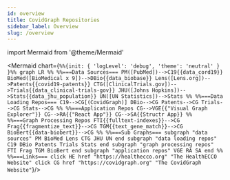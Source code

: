 ```yaml
---
id: overview
title: CovidGraph Repositories
sidebar_label: Overview
slug: /overview
---
```

import Mermaid from '@theme/Mermaid'

<Mermaid chart={`
%%{init: { 'logLevel': 'debug', 'theme': 'neutral' } }%%
  graph LR
    %%
    %%===Data Sources===
    PM([PubMed])-->C19{{data_cord19}}
    BioMed([BioMedical x 9])-->DBio{{data_biobase}}
    Lens([Lens.org])-->Patents{{covid19-patents}}
    CTG([ClinicalTrials.gov])-->Trials{{data_clinical-trials-gov}}
    JHU([Johns Hopkins])-->Stats{{data_jhu_population}}
    UN([UN Statistics])-->Stats
    %%
    %%===Data Loading Repos===
    C19-->CG[(CovidGraph)]
    DBio-->CG
    Patents-->CG
    Trials-->CG
    Stats-->CG
    %%
    %%===Application Repos
    CG-->VGE{{"Visual Graph Explorer"}}
    CG-->RA{{"React App"}}
    CG-->SA{{Structr App}}
    %%
    %%===Graph Processing Repos
    FTI{{fulltext-indexes}}-->CG
    Frag{{fragmentize_text}}-->CG
    TGM{{text_gene_match}}-->CG
    BioBert{{data-biobert}}-->CG
    %%
    %%===Sub Graphs===
        subgraph "data sources"
          PM
          BioMed
          Lens
          CTG
          JHU
          UN
        end
        subgraph "data loading repos"
          C19
          DBio
          Patents
          Trials
          Stats
        end
        subgraph "graph processing repos"
          FTI
          Frag
          TGM
          BioBert
        end
        subgraph "application repos"
          VGE
          RA
          SA
        end
    %%
    %%===Links===
    click HE href "https://healthecco.org" "The HealthECCO Website"
    click CG href "https://covidgraph.org" "The CovidGraph Website"
    `}/>
